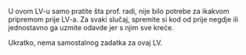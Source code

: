 U ovom LV-u samo pratite šta prof. radi, nije bilo potrebe za ikakvom pripremom prije LV-a.
Za svaki slučaj, spremite si kod od prije negdje ili jednostavno ga uzmite odavde jer s njim sve kreće.

Ukratko, nema samostalnog zadatka za ovaj LV.
